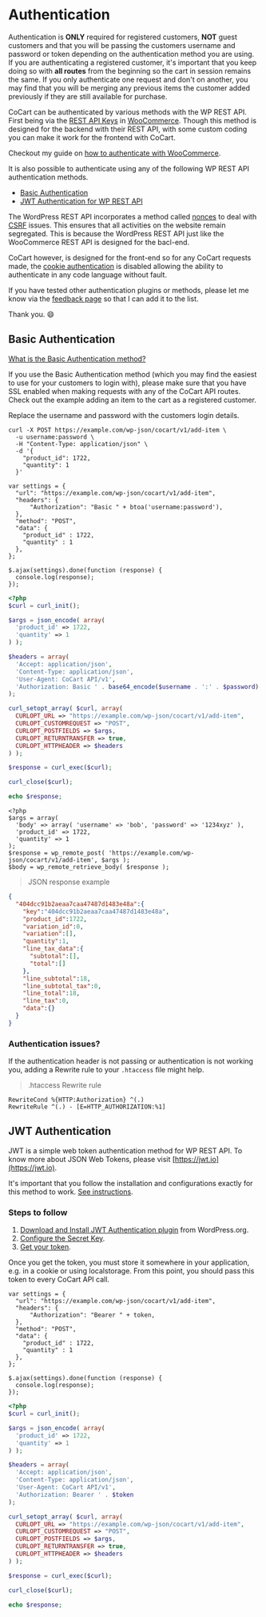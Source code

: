 # Authentication #

<aside class="warning">
  Authentication is <strong>ONLY</strong> required for registered customers, <strong>NOT</strong> guest customers and that you will be passing the customers username and password or token depending on the authentication method you are using. If you are authenticating a registered customer, it's important that you keep doing so with <strong>all routes</strong> from the beginning so the cart in session remains the same. If you only authenticate one request and don't on another, you may find that you will be merging any previous items the customer added previously if they are still available for purchase.
</aside>

CoCart can be authenticated by various methods with the WP REST API. First being via the [REST API Keys](https://woocommerce.github.io/woocommerce-rest-api-docs/#rest-api-keys) in [WooCommerce](https://woocommerce.github.io/woocommerce-rest-api-docs/#authentication). Though this method is designed for the backend with their REST API, with some custom coding you can make it work for the frontend with CoCart.

Checkout my guide on [how to authenticate with WooCommerce](https://cocart.xyz/authenticating-with-woocommerce-heres-how-you-can-do-it/).

It is also possible to authenticate using any of the following WP REST API authentication methods.

* [Basic Authentication](#basic-authentication)
* [JWT Authentication for WP REST API](#jwt-authentication)

The WordPress REST API incorporates a method called [nonces](https://codex.wordpress.org/WordPress_Nonces) to deal with [CSRF](https://en.wikipedia.org/wiki/Cross-site_request_forgery) issues. This ensures that all activities on the website remain segregated. This is because the WordPress REST API just like the WooCommerce REST API is designed for the bacl-end.

CoCart however, is designed for the front-end so for any CoCart requests made, the [cookie authentication](https://developer.wordpress.org/rest-api/using-the-rest-api/authentication/) is disabled allowing the ability to authenticate in any code language without fault.

If you have tested other authentication plugins or methods, please let me know via the [feedback page](https://cocart.xyz/feedback/) so that I can add it to the list.

Thank you. 😄

## Basic Authentication ##

[What is the Basic Authentication method?](https://en.wikipedia.org/wiki/Basic_access_authentication)

If you use the Basic Authentication method (which you may find the easiest to use for your customers to login with), please make sure that you have SSL enabled when making requests with any of the CoCart API routes. Check out the example adding an item to the cart as a registered customer.

<aside class="notice">
  Replace the username and password with the customers login details.
</aside>

```shell
curl -X POST https://example.com/wp-json/cocart/v1/add-item \
  -u username:password \
  -H "Content-Type: application/json" \
  -d '{
    "product_id": 1722,
    "quantity": 1
  }'
```

```javascript--jquery
var settings = {
  "url": "https://example.com/wp-json/cocart/v1/add-item",
  "headers": {
      "Authorization": "Basic " + btoa('username:password'),
  },
  "method": "POST",
  "data": {
    "product_id" : 1722,
    "quantity" : 1
  },
};

$.ajax(settings).done(function (response) {
  console.log(response);
});
```

```php
<?php
$curl = curl_init();

$args = json_encode( array(
  'product_id' => 1722,
  'quantity' => 1
) );

$headers = array(
  'Accept: application/json',
  'Content-Type: application/json',
  'User-Agent: CoCart API/v1',
  'Authorization: Basic ' . base64_encode($username . ':' . $password)
);

curl_setopt_array( $curl, array(
  CURLOPT_URL => "https://example.com/wp-json/cocart/v1/add-item",
  CURLOPT_CUSTOMREQUEST => "POST",
  CURLOPT_POSTFIELDS => $args,
  CURLOPT_RETURNTRANSFER => true,
  CURLOPT_HTTPHEADER => $headers
) );

$response = curl_exec($curl);

curl_close($curl);

echo $response;
```

```php--wp-http-api
<?php
$args = array(
  'body' => array( 'username' => 'bob', 'password' => '1234xyz' ),
  'product_id' => 1722,
  'quantity' => 1
);
$response = wp_remote_post( 'https://example.com/wp-json/cocart/v1/add-item', $args );
$body = wp_remote_retrieve_body( $response );
```

> JSON response example

```json
{
  "404dcc91b2aeaa7caa47487d1483e48a":{
    "key":"404dcc91b2aeaa7caa47487d1483e48a",
    "product_id":1722,
    "variation_id":0,
    "variation":[],
    "quantity":1,
    "line_tax_data":{
      "subtotal":[],
      "total":[]
    },
    "line_subtotal":18,
    "line_subtotal_tax":0,
    "line_total":18,
    "line_tax":0,
    "data":{}
  }
}
```

### Authentication issues? ###

If the authentication header is not passing or authentication is not working you, adding a Rewrite rule to your `.htaccess` file might help.

> .htaccess Rewrite rule

```.htaccess
RewriteCond %{HTTP:Authorization} ^(.)
RewriteRule ^(.) - [E=HTTP_AUTHORIZATION:%1]
````

## JWT Authentication ##

JWT is a simple web token authentication method for WP REST API. To know more about JSON Web Tokens, please visit [https://jwt.io](https://jwt.io).

It's important that you follow the installation and configurations exactly for this method to work. [See instructions](https://github.com/Tmeister/wp-api-jwt-auth#installation--configuration).

### Steps to follow ###

1. [Download and Install JWT Authentication plugin](https://wordpress.org/plugins/jwt-authentication-for-wp-rest-api/) from WordPress.org.
2. [Configure the Secret Key](https://github.com/Tmeister/wp-api-jwt-auth#configurate-the-secret-key).
3. [Get your token](https://github.com/Tmeister/wp-api-jwt-auth#usage).

<aside class="notice">
  Once you get the token, you must store it somewhere in your application, e.g. in a cookie or using localstorage. From this point, you should pass this token to every CoCart API call.
</aside>

```javascript--jquery
var settings = {
  "url": "https://example.com/wp-json/cocart/v1/add-item",
  "headers": {
      "Authorization": "Bearer " + token,
  },
  "method": "POST",
  "data": {
    "product_id" : 1722,
    "quantity" : 1
  },
};

$.ajax(settings).done(function (response) {
  console.log(response);
});
```

```php
<?php
$curl = curl_init();

$args = json_encode( array(
  'product_id' => 1722,
  'quantity' => 1
) );

$headers = array(
  'Accept: application/json',
  'Content-Type: application/json',
  'User-Agent: CoCart API/v1',
  'Authorization: Bearer ' . $token
);

curl_setopt_array( $curl, array(
  CURLOPT_URL => "https://example.com/wp-json/cocart/v1/add-item",
  CURLOPT_CUSTOMREQUEST => "POST",
  CURLOPT_POSTFIELDS => $args,
  CURLOPT_RETURNTRANSFER => true,
  CURLOPT_HTTPHEADER => $headers
) );

$response = curl_exec($curl);

curl_close($curl);

echo $response;
```
